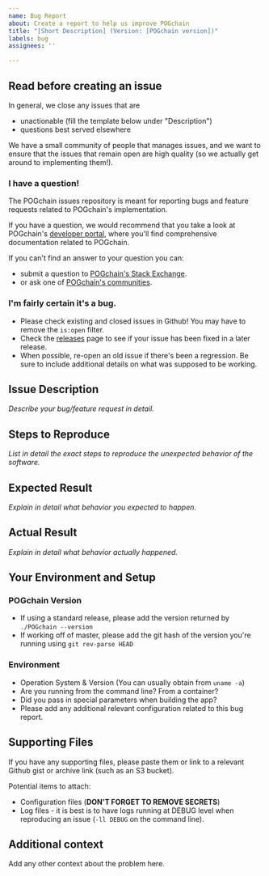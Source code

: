 ```yaml
---
name: Bug Report
about: Create a report to help us improve POGchain
title: "[Short Description] (Version: [POGchain version])"
labels: bug
assignees: ''

---
```


## Read before creating an issue

In general, we close any issues that are
* unactionable (fill the template below under "Description")
* questions best served elsewhere

We have a small community of people that manages issues, and we want to ensure that the issues that remain open are high quality (so we actually get around to implementing them!).

### I have a question!

The POGchain issues repository is meant for reporting bugs and feature requests related to POGchain's implementation.

If you have a question, we would recommend that you take a look at POGchain's [developer portal][1], where you'll find comprehensive documentation related to POGchain.

If you can't find an answer to your question you can:
* submit a question to [POGchain's Stack Exchange][2].
* or ask one of [POGchain's communities][3].

[1]: https://www.POGchain.org/developers/
[2]: https://POGchain.stackexchange.com/
[3]: https://www.POGchain.org/community/#communities

### I'm fairly certain it's a bug.

* Please check existing and closed issues in Github! You may have to remove the `is:open` filter.
* Check the [releases](https://github.com/storp-inc/POGchain/releases) page to see if your issue has been fixed in a later release.
* When possible, re-open an old issue if there's been a regression. Be sure to include additional
  details on what was supposed to be working.

## Issue Description

*Describe your bug/feature request in detail.*

## Steps to Reproduce
*List in detail the exact steps to reproduce the unexpected behavior of the software.*

## Expected Result
*Explain in detail what behavior you expected to happen.*

## Actual Result
*Explain in detail what behavior actually happened.*

## Your Environment and Setup

### POGchain Version
* If using a standard release, please add the version returned by `./POGchain --version`
* If working off of master, please add the git hash of the version you're running using `git rev-parse HEAD`

### Environment
* Operation System & Version (You can usually obtain from `uname -a`)
* Are you running from the command line? From a container?
* Did you pass in special parameters when building the app?
* Please add any additional relevant configuration related to this bug report.

## Supporting Files

If you have any supporting files, please paste them or link to a relevant Github gist or archive link (such as an S3 bucket).

Potential items to attach:
* Configuration files (**DON'T FORGET TO REMOVE SECRETS**)
* Log files - it is best is to have logs running at DEBUG level when reproducing an issue (`-ll
  DEBUG` on the command line).

## Additional context
Add any other context about the problem here.
